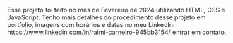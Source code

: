 Esse projeto foi feito no mês de Fevereiro de 2024 utilizando HTML, CSS e JavaScript. Tenho mais detalhes do procedimento desse projeto em portfolio, imagens com horários e datas no meu LinkedIn: https://www.linkedin.com/in/raimi-carneiro-945bb3154/ entrar em contato.
